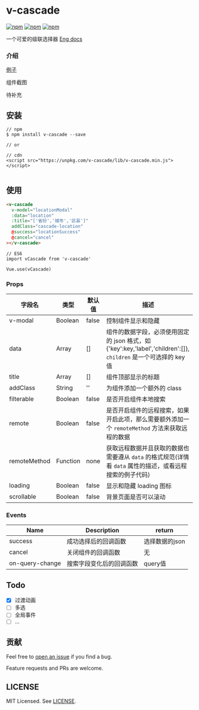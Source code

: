 # v-cascade
[![npm](https://img.shields.io/npm/v/v-cascade.svg?style=flat-square)](https://www.npmjs.com/package/v-cascade)
[![npm](https://img.shields.io/npm/dt/v-cascade.svg?style=flat-square)](https://www.npmjs.com/package/v-cascade)
[![npm](https://img.shields.io/npm/l/v-cascade.svg?style=flat-square)](https://github.com/zanseven007/v-cascade/blob/master/LICENSE)

一个可爱的级联选择器 [Eng docs](https://github.com/zanseven007/v-cascade/README.md)

### 介绍

[例子](https://zanseven007.github.io/v-cascade/)

组件截图

待补充

## 安装

```
// npm
$ npm install v-cascade --save

// or

// cdn
<script src="https://unpkg.com/v-cascade/lib/v-cascade.min.js"></script>


```

## 使用

```HTML
<v-cascade
  v-model="locationModal"
  :data="location"
  :title="['省份','城市','区县']"
  addClass="cascade-location"
  @success="locationSuccess"
  @cancel="cancel"
></v-cascade>
```

```JS
// ES6
import vCascade from 'v-cascade'

Vue.use(vCascade)
```

### Props


| 字段名 | 类型 | 默认值 | 描述 |
| ---- | ---- | ------- | ----------- |
| v-modal| Boolean | false | 控制组件显示和隐藏 |
| data | Array | [] | 组件的数据字段，必须使用固定的 json 格式，如{'key':key,'label','children':[]}, `children` 是一个可选择的 key 值|
| title | Array | [] | 组件顶部显示的标题 |
| addClass | String | '' | 为组件添加一个额外的 class |
| filterable | Boolean | false | 是否开启组件本地搜索 |
| remote | Boolean | false | 是否开启组件的远程搜索，如果开启此项，那么需要额外添加一个 `remoteMethod` 方法来获取远程的数据 |
| remoteMethod | Function | none | 获取远程数据并且获取的数据也需要遵从 `data` 的格式规范(详情看 `data` 属性的描述，或看远程搜索的例子代码) |
| loading | Boolean | false | 显示和隐藏 loading 图标 |
| scrollable | Boolean | false | 背景页面是否可以滚动 |

### Events

| Name | Description  | return |
| ---- | ------------ | ------ |
| success | 成功选择后的回调函数  | 选择数据的json |
| cancel | 关闭组件的回调函数  | 无 |
| on-query-change | 搜索字段变化后的回调函数  | query值 |

## Todo

- [x] 过渡动画
- [ ] 多选
- [ ] 全局事件
- [ ] ...

## 贡献

Feel free to [open an issue](https://github.com/zanseven007/v-cascade/issues) if you find a bug.

Feature requests and PRs are welcome.

## LICENSE

MIT Licensed. See [LICENSE](https://github.com/zanseven007/v-cascade/blob/master/LICENSE).
